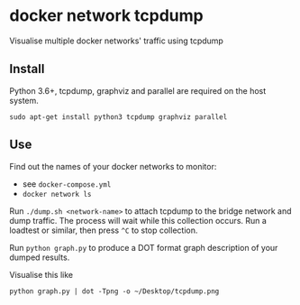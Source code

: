 # docker network tcpdump

Visualise multiple docker networks' traffic using tcpdump

## Install

Python 3.6+, tcpdump, graphviz and parallel are required on the host system.

```
sudo apt-get install python3 tcpdump graphviz parallel
```

## Use

Find out the names of your docker networks to monitor:

- see `docker-compose.yml`
- `docker network ls`

Run `./dump.sh <network-name>` to attach tcpdump to the bridge network and dump traffic.
The process will wait while this collection occurs. Run a loadtest or similar, then press `^C` to stop collection.

Run `python graph.py` to produce a DOT format graph description of your dumped results.

Visualise this like

```
python graph.py | dot -Tpng -o ~/Desktop/tcpdump.png
```
